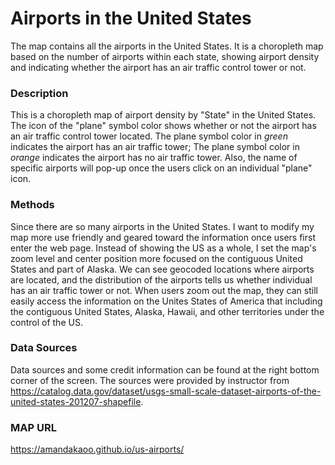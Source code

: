 # Airports in the United States

The map contains all the airports in the United States. It is a choropleth map based on the number of airports within each state, showing airport density and indicating whether the airport has an air traffic control tower or not.

### Description

This is a choropleth map of airport density by "State" in the United States. The icon of the "plane" symbol color shows whether or not the airport has an air traffic control tower located. The plane symbol color in *green* indicates the airport has an air traffic tower; The plane symbol color in *orange* indicates the airport has no air traffic tower. Also, the name of specific airports will pop-up once the users click on an individual "plane" icon.

### Methods

Since there are so many airports in the United States. I want to modify my map more use friendly and geared toward the information once users first enter the web page. Instead of showing the US as a whole, I set the map's zoom level and center position more focused on the contiguous United States and part of Alaska. We can see geocoded locations where airports are located, and the distribution of the airports tells us whether individual has an air traffic tower or not. When users zoom out the map, they can still easily access the information on the Unites States of America that including the contiguous United States, Alaska, Hawaii, and other territories under the control of the US.

### Data Sources
Data sources and some credit information can be found at the right bottom corner of the screen. The sources were provided by instructor from  https://catalog.data.gov/dataset/usgs-small-scale-dataset-airports-of-the-united-states-201207-shapefile.


### MAP URL
https://amandakaoo.github.io/us-airports/
